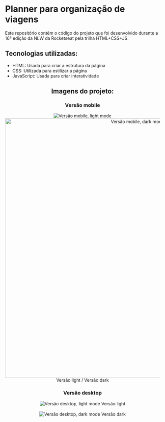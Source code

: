 <h1>Planner para organização de viagens</h1>
<p>Este repositório contém o código do projeto que foi desenvolvido durante a 16ª edição da NLW da Rocketseat pela trilha HTML+CSS+JS.</p>

<h2>Tecnologias utilizadas:</h2>
<ul> 
  <li> HTML: Usada para criar a estrutura da página </li> 
  <li> CSS: Utilizada para estilizar a página </li>
  <li> JavaScript: Usada para criar interatividade</li>
</ul>

<div align="center">

 <h2> Imagens do projeto: </h2>
  
  <h3>Versão mobile</h3>
  <img src="https://github.com/julianafc/NLW_16_Planner/assets/126724472/b8046694-fb3c-4ec7-b4f2-6512f40d4446" alt="Versão mobile, light mode">
  <img src="https://github.com/julianafc/NLW_16_Planner/assets/126724472/6e2fa5f9-c398-45ed-a7c6-9483c25bbfa0)" alt="Versão mobile, dark mode" height=846px> <br>
 Versão light / Versão dark  <br>

  <h3>  Versão desktop </h3>
  <img src="https://github.com/julianafc/NLW_16_Planner/assets/126724472/6de82c5d-f1f7-45b8-a569-17f068fb7165" alt="Versão desktop, light mode"> Versão light  <br>  <br>
  <img src="https://github.com/julianafc/NLW_16_Planner/assets/126724472/41f21573-a04e-4049-a7fc-332d2c42fd0b" alt="Versão desktop, dark mode"> Versão dark 
</div>
